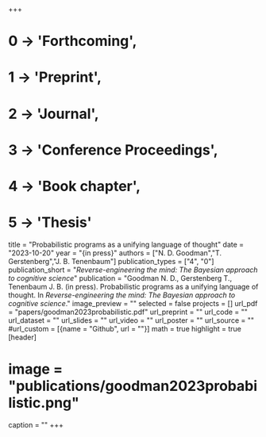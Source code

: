 +++
# 0 -> 'Forthcoming',
# 1 -> 'Preprint',
# 2 -> 'Journal',
# 3 -> 'Conference Proceedings',
# 4 -> 'Book chapter',
# 5 -> 'Thesis'

title = "Probabilistic programs as a unifying language of thought"
date = "2023-10-20"
year = "{in press}"
authors = ["N. D. Goodman","T. Gerstenberg","J. B. Tenenbaum"]
publication_types = ["4", "0"]
publication_short = "_Reverse-engineering the mind: The Bayesian approach to cognitive science_"
publication = "Goodman N. D., Gerstenberg T., Tenenbaum J. B. (in press). Probabilistic programs as a unifying language of thought. In _Reverse-engineering the mind: The Bayesian approach to cognitive science_."
image_preview = ""
selected = false
projects = []
url_pdf = "papers/goodman2023probabilistic.pdf"
url_preprint = ""
url_code = ""
url_dataset = ""
url_slides = ""
url_video = ""
url_poster = ""
url_source = ""
#url_custom = [{name = "Github", url = ""}]
math = true
highlight = true
[header]
# image = "publications/goodman2023probabilistic.png"
caption = ""
+++